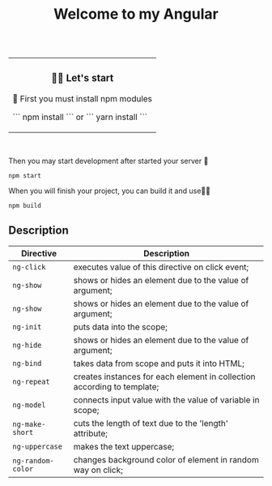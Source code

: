 <h1 align="center">Welcome to my Angular</h1>
<br>
<br>
<table align="center">
    <tbody>
        <tr>
            <td>
                <h3 align="center">👋🏼 Let's start</h3>
                <p>
                    📸&nbsp;First you must install npm modules
                </p>
                <p>
                ```
                npm install
                ```
                or
                ```
                yarn install
                ```
                </p>
            </td>
        </tr>
    <tbody>
</table>
<br>
<p>Then you may start development after started your server 🤔</p>

`npm start`

<p>When you will finish your project, you can build it and use👋🏼</p>

`npm build`

<h2>Description</h2>

| Directive        | Description                                                                |
| ---------------- | -------------------------------------------------------------------------- |
| `ng-click`       | executes value of this directive on click event;                           |
| `ng-show`        | shows or hides an element due to the value of argument;                    |
| `ng-show`        | shows or hides an element due to the value of argument;                    |
| `ng-init`        | puts data into the scope;                                                  |
| `ng-hide`        | shows or hides an element due to the value of argument;                    |
| `ng-bind`        | takes data from scope and puts it into HTML;                               |
| `ng-repeat`      | creates instances for each element in collection according to template;    |
| `ng-model`       | connects input value with the value of variable in scope;                  |
| `ng-make-short`  | cuts the length of text due to the 'length' attribute;                     |
| `ng-uppercase`   | makes the text uppercase;                                                  |
| `ng-random-color`| changes background color of element in random way on click;                |